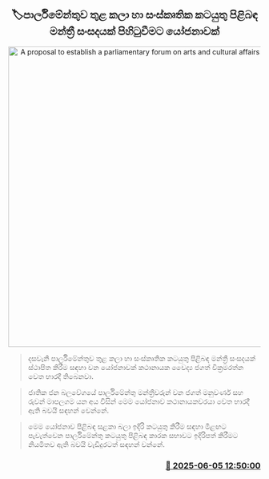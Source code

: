 <p align='center'><b><h2 align='center' title='A proposal to establish a parliamentary forum on arts and cultural affairs in Parliament'>🏷පාර්ලිමේන්තුව තුළ කලා හා සංස්කෘතික කටයුතු පිළිබඳ මන්ත්‍රී සංසදයක් පිහිටුවීමට යෝජනාවක්</h2></b></p>
<p align='center'><img src='https://helakuru.sgp1.cdn.digitaloceanspaces.com/esana/images/lib/jagath-manu.jpg' width='600' alt='A proposal to establish a parliamentary forum on arts and cultural affairs in Parliament'></p>

> දසවැනි පාර්ලිමේන්තුව තුළ කලා හා සංස්කෘතික කටයුතු පිළිබඳ මන්ත්‍රී සංසදයක් ස්ථාපිත කිරීම සඳහා වන යෝජනාවක් කථානායක වෛද්‍ය ජගත් වික්‍රමරත්න වෙත භාරදී තිබෙනවා.

> ජාතික ජන බලවේගයේ පාර්ලිමේන්තු මන්ත්‍රීවරුන් වන ජගත් මනුවර්ණ සහ රුවන් මාපලගම යන අය විසින් මෙම යෝජනාව කථානායකවරයා වෙත භාරදී ඇති බවයි සඳහන් වෙන්නේ.

> මෙම යෝජනාව පිළිබඳ සළකා බලා ඉදිරි කටයුතු කිරීම සඳහා මීළඟට පැවැත්වෙන පාර්ලිමේන්තු කටයුතු පිළිබඳ කාරක සභාවට ඉදිරිපත් කිරීමට නියමිතව ඇති බවයි වැඩිදුරටත් සඳහන් වන්නේ.



<h3 align='right'><a href='https://www.helakuru.lk/esana/p/110742/'>📅 2025-06-05 12:50:00</a></h3>
